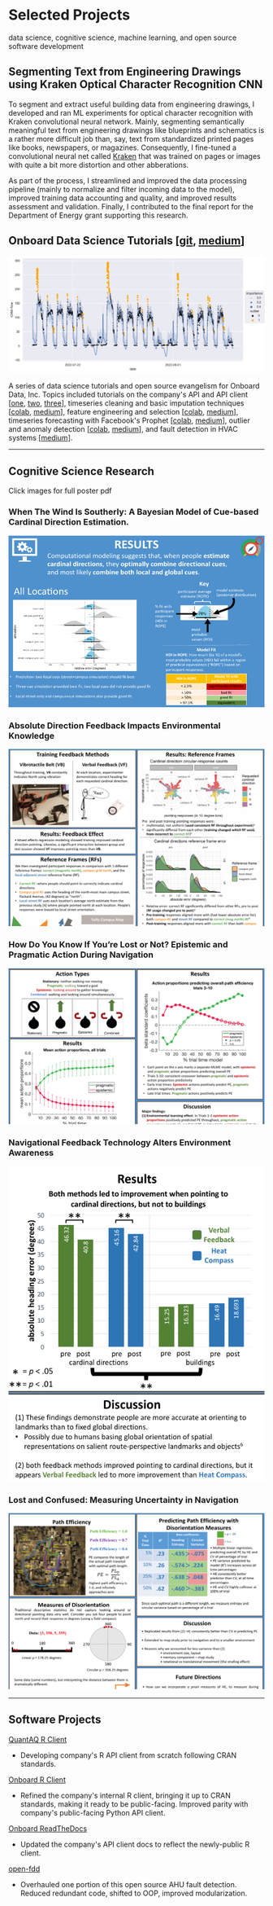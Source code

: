 # Selected Projects 
data science, cognitive science, machine learning, and open source software development

## Segmenting Text from Engineering Drawings using Kraken Optical Character Recognition CNN 

To segment and extract useful building data from engineering drawings, I developed and ran ML experiments for optical character recognition with Kraken convolutional neural network. Mainly, segmenting semantically meaningful text from engineering drawings like blueprints and schematics is a rather more difficult job than, say, text from standardized printed pages like books, newspapers, or magazines. Consequently, I fine-tuned a convolutional neural net called [Kraken](https://github.com/mittagessen/kraken) that was trained on pages or images with quite a bit more distortion and other abberations.

As part of the process, I streamlined and improved the data processing pipeline (mainly to normalize and filter incoming data to the model), improved training data accounting and quality, and improved results assessment and validation. Finally, I contributed to the final report for the Department of Energy grant supporting this research.

## Onboard Data Science Tutorials \[[git](https://github.com/onboard-data/notebooks), [medium](https://medium.com/@christopher_DT)\]

<img src="images/outlier_detection.webp"/>

A series of data science tutorials and open source evangelism for Onboard Data, Inc. Topics included tutorials on the company's API and API client \[[one](https://colab.research.google.com/github/onboard-data/notebooks/blob/dev/01_api_and_wrapper.ipynb), [two](https://colab.research.google.com/github/onboard-data/notebooks/blob/dev/02_data-points-exploration-in-pandas.ipynb), [three](https://colab.research.google.com/github/onboard-data/notebooks/blob/dev/03_time-series-analysis.ipynb)\], timeseries cleaning and basic imputation techniques \[[colab](https://colab.research.google.com/github/onboard-data/notebooks/blob/dev/04_timeseries_cleaning_and_imputation.ipynb), [medium](https://medium.com/onboard-blog/timeseries-cleaning-and-imputation-a96ab7e45eb7)\], feature engineering and selection \[[colab](https://colab.research.google.com/github/onboard-data/notebooks/blob/dev/05_Forecasting_part_1.ipynb), [medium](https://medium.com/onboard-blog/feature-selection-and-timeseries-forecasting-24067e0038e3)\], timeseries forecasting with Facebook's Prophet \[[colab](https://colab.research.google.com/github/onboard-data/notebooks/blob/dev/06_Forecasting_Part_2.ipynb), [medium](https://medium.com/onboard-blog/timeseries-forecasting-for-building-experts-part-2-trend-forecasting-ef82f594bc28)\], outlier and anomaly detection \[[colab](https://colab.research.google.com/github/onboard-data/notebooks/blob/dev/07_outliers_and_anomalies.ipynb), [medium](https://medium.com/onboard-blog/outlier-and-anomaly-detection-for-building-experts-8329492783ec)\], and fault detection in HVAC systems \[[medium](https://medium.com/onboard-blog/open-fdd-for-automated-hvac-fault-detection-209945efde57)\].

---

## Cognitive Science Research

Click images for full poster pdf

### When The Wind Is Southerly: A Bayesian Model of Cue-based Cardinal Direction Estimation. 
[<img src="images/model_results.png?raw=true"/>](/pdf/CDudasThomas_Psychonomic_2021.pdf)

### Absolute Direction Feedback Impacts Environmental Knowledge
[<img src="images/campus_traversal.png?raw=true">](/pdf/christopher_dudas-thomas_psychonomics_2019.pdf)

### How Do You Know If You’re Lost or Not? Epistemic and Pragmatic Action During Navigation
[<img src="images/epistemic_v_pragmatic.png?raw=true">](/pdf/christopher_dudas_thomas_psychonomics_2018.pdf)

### Navigational Feedback Technology Alters Environment Awareness
[<img src="images/vb_v_hc.png?raw=true">](/pdf/christopher_aps_2017_final.pdf)

### Lost and Confused: Measuring Uncertainty in Navigation
[<img src="images/lost_and_confused.png?raw=true">](/pdf/christopher_psychonomics_2016_final.pdf)

---

## Software Projects

[QuantAQ R Client](https://github.com/christopherDT/r-quantaq)
* Developing company's R API client from scratch following CRAN standards.

[Onboard R Client](https://github.com/onboard-data/client-R)

* Refined the company's internal R client, bringing it up to CRAN standards, making it ready to be public-facing. Improved parity with company's public-facing Python API client.

[Onboard ReadTheDocs](https://onboard-api-wrappers-documentation.readthedocs.io/en/latest/index.html)

* Updated the company's API client docs to reflect the newly-public R client.

[open-fdd](https://github.com/bbartling/open-fdd/)

* Overhauled one portion of this open source AHU fault detection. Reduced redundant code, shifted to OOP, improved modularization.

<!-- ---

### Category Name 2

- [Project 1 Title](http://example.com/)
- [Project 2 Title](http://example.com/)
- [Project 3 Title](http://example.com/)
- [Project 4 Title](http://example.com/)
- [Project 5 Title](http://example.com/)

--- -->
